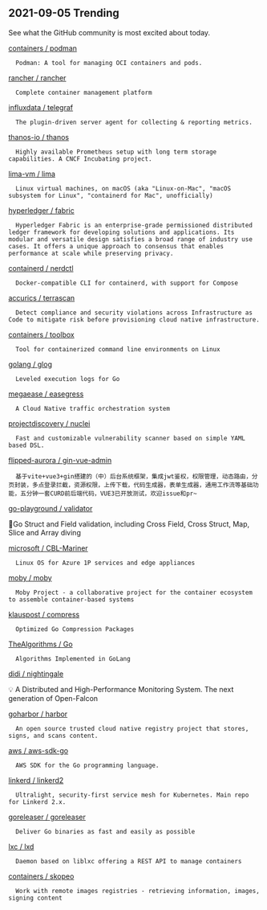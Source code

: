 ## 2021-09-05 Trending 
See what the GitHub community is most excited about today. 

[containers / podman](https://github.com/containers/podman) 

      Podman: A tool for managing OCI containers and pods.
     
[rancher / rancher](https://github.com/rancher/rancher) 

      Complete container management platform
     
[influxdata / telegraf](https://github.com/influxdata/telegraf) 

      The plugin-driven server agent for collecting & reporting metrics.
     
[thanos-io / thanos](https://github.com/thanos-io/thanos) 

      Highly available Prometheus setup with long term storage capabilities. A CNCF Incubating project.
     
[lima-vm / lima](https://github.com/lima-vm/lima) 

      Linux virtual machines, on macOS (aka "Linux-on-Mac", "macOS subsystem for Linux", "containerd for Mac", unofficially)
     
[hyperledger / fabric](https://github.com/hyperledger/fabric) 

      Hyperledger Fabric is an enterprise-grade permissioned distributed ledger framework for developing solutions and applications. Its modular and versatile design satisfies a broad range of industry use cases. It offers a unique approach to consensus that enables performance at scale while preserving privacy.
     
[containerd / nerdctl](https://github.com/containerd/nerdctl) 

      Docker-compatible CLI for containerd, with support for Compose
     
[accurics / terrascan](https://github.com/accurics/terrascan) 

      Detect compliance and security violations across Infrastructure as Code to mitigate risk before provisioning cloud native infrastructure.
     
[containers / toolbox](https://github.com/containers/toolbox) 

      Tool for containerized command line environments on Linux
     
[golang / glog](https://github.com/golang/glog) 

      Leveled execution logs for Go
     
[megaease / easegress](https://github.com/megaease/easegress) 

      A Cloud Native traffic orchestration system
     
[projectdiscovery / nuclei](https://github.com/projectdiscovery/nuclei) 

      Fast and customizable vulnerability scanner based on simple YAML based DSL.
     
[flipped-aurora / gin-vue-admin](https://github.com/flipped-aurora/gin-vue-admin) 

      基于vite+vue3+gin搭建的（中）后台系统框架，集成jwt鉴权，权限管理，动态路由，分页封装，多点登录拦截，资源权限，上传下载，代码生成器，表单生成器，通用工作流等基础功能，五分钟一套CURD前后端代码，VUE3已开放测试，欢迎issue和pr~
     
[go-playground / validator](https://github.com/go-playground/validator) 

      
💯Go Struct and Field validation, including Cross Field, Cross Struct, Map, Slice and Array diving
     
[microsoft / CBL-Mariner](https://github.com/microsoft/CBL-Mariner) 

      Linux OS for Azure 1P services and edge appliances
     
[moby / moby](https://github.com/moby/moby) 

      Moby Project - a collaborative project for the container ecosystem to assemble container-based systems
     
[klauspost / compress](https://github.com/klauspost/compress) 

      Optimized Go Compression Packages
     
[TheAlgorithms / Go](https://github.com/TheAlgorithms/Go) 

      Algorithms Implemented in GoLang
     
[didi / nightingale](https://github.com/didi/nightingale) 

      
💡 A Distributed and High-Performance Monitoring System. The next generation of Open-Falcon
     
[goharbor / harbor](https://github.com/goharbor/harbor) 

      An open source trusted cloud native registry project that stores, signs, and scans content.
     
[aws / aws-sdk-go](https://github.com/aws/aws-sdk-go) 

      AWS SDK for the Go programming language.
     
[linkerd / linkerd2](https://github.com/linkerd/linkerd2) 

      Ultralight, security-first service mesh for Kubernetes. Main repo for Linkerd 2.x.
     
[goreleaser / goreleaser](https://github.com/goreleaser/goreleaser) 

      Deliver Go binaries as fast and easily as possible
     
[lxc / lxd](https://github.com/lxc/lxd) 

      Daemon based on liblxc offering a REST API to manage containers
     
[containers / skopeo](https://github.com/containers/skopeo) 

      Work with remote images registries - retrieving information, images, signing content
     
